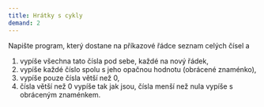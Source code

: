 ```yaml
---
title: Hrátky s cykly
demand: 2
---
```


Napište program, který dostane na příkazové řádce seznam celých čísel a

1. vypíše všechna tato čísla pod sebe, každé na nový řádek,
2. vypíše každé číslo spolu s jeho opačnou hodnotu (obrácené znaménko),
3. vypíše pouze čísla větší než 0,
4. čísla větší než 0 vypíše tak jak jsou, čísla menší než nula vypíše s obráceným znaménkem.
